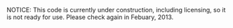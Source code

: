 NOTICE: This code is currently under construction, including licensing, so it is not ready for use. Please check again in Febuary, 2013.
